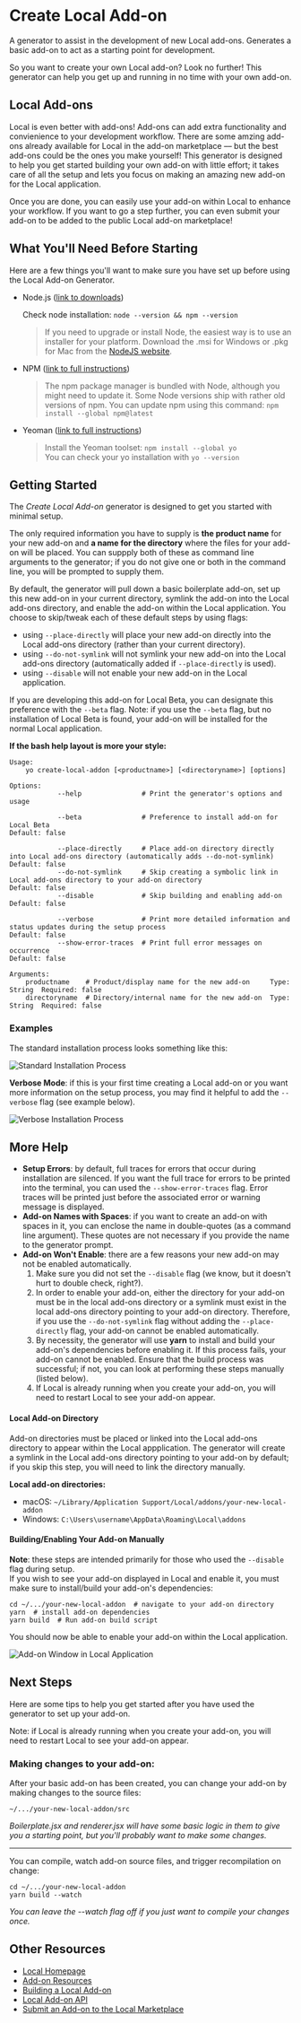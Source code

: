 # Create Local Add-on
A generator to assist in the development of new Local add-ons. Generates a basic add-on to act as a starting point for development.

So you want to create your own Local add-on? Look no further! This generator can help you get up and running in no time with your own add-on.


## Local Add-ons
Local is even better with add-ons! Add-ons can add extra functionality and convienience to your development workflow. There are some amzing add-ons already available for Local in the add-on marketplace –– but the best add-ons could be the ones you make yourself! This generator is designed to help you get started building your own add-on with little effort; it takes care of all the setup and lets you focus on making an amazing new add-on for the Local application.

Once you are done, you can easily use your add-on within Local to enhance your workflow. If you want to go a step further, you can even submit your add-on to be added to the public Local add-on marketplace!

## What You'll Need Before Starting
Here are a few things you'll want to make sure you have set up before using the Local Add-on Generator.

- Node.js ([link to downloads](https://nodejs.org/en/download/))

	Check node installation: `node --version && npm --version`
	
	> If you need to upgrade or install Node, the easiest way is to use an installer for your platform. Download the .msi for Windows or .pkg for Mac from the [NodeJS website](https://nodejs.org/).

- NPM ([link to full instructions](https://www.npmjs.com/get-npm))

	> The npm package manager is bundled with Node, although you might need to update it. Some Node versions ship with rather old versions of npm. You can update npm using this command: `npm install --global npm@latest`

- Yeoman ([link to full instructions](https://yeoman.io/codelab/setup.html))

	> Install the Yeoman toolset: `npm install --global yo`  
	> You can check your yo installation with `yo --version`


## Getting Started
The *Create Local Add-on* generator is designed to get you started with minimal setup. 

The only required information you have to supply is **the product name** for your new add-on and **a name for the directory** where the files for your add-on will be placed. You can suppply both of these as command line arguments to the generator; if you do not give one or both in the command line, you will be prompted to supply them.

By default, the generator will pull down a basic boilerplate add-on, set up this new add-on in your current directory, symlink the add-on into the Local add-ons directory, and enable the add-on within the Local application. You choose to skip/tweak each of these default steps by using flags:

* using `--place-directly` will place your new add-on directly into the Local add-ons directory (rather than your current directory).
* using `--do-not-symlink` will not symlink your new add-on into the Local add-ons directory (automatically added if `--place-directly` is used).
* using `--disable` will not enable your new add-on in the Local application.

If you are developing this add-on for Local Beta, you can designate this preference with the `--beta` flag.
Note: if you use the `--beta` flag, but no installation of Local Beta is found, your add-on will be installed for the normal Local application.


**If the bash help layout is more your style:**

```
Usage:
    yo create-local-addon [<productname>] [<directoryname>] [options]

Options:
            --help               # Print the generator's options and usage

            --beta               # Preference to install add-on for Local Beta                                                         Default: false

            --place-directly     # Place add-on directory directly into Local add-ons directory (automatically adds --do-not-symlink)  Default: false
            --do-not-symlink     # Skip creating a symbolic link in Local add-ons directory to your add-on directory                   Default: false
            --disable            # Skip building and enabling add-on                                                                   Default: false

            --verbose            # Print more detailed information and status updates during the setup process                         Default: false
            --show-error-traces  # Print full error messages on occurrence                                                             Default: false

Arguments:
    productname    # Product/display name for the new add-on     Type: String  Required: false
    directoryname  # Directory/internal name for the new add-on  Type: String  Required: false
```
### Examples

The standard installation process looks something like this:

![Standard Installation Process](./docs/standard_installation.gif)
  
**Verbose Mode**: if this is your first time creating a Local add-on or you want more information on the setup process, you may find it helpful to add the `--verbose` flag (see example below).

![Verbose Installation Process](./docs/verbose_installation.gif)

## More Help

* **Setup Errors**: by default, full traces for errors that occur during installation are silenced. If you want the full trace for errors to be printed into the terminal, you can used the `--show-error-traces` flag. Error traces will be printed just before the associated error or warning message is displayed.
* **Add-on Names with Spaces**: if you want to create an add-on with spaces in it, you can enclose the name in double-quotes (as a command line argument). These quotes are not necessary if you provide the name to the generator prompt.
* **Add-on Won't Enable**: there are a few reasons your new add-on may not be enabled automatically.
	1. 	Make sure you did not set the `--disable` flag (we know, but it doesn't hurt to double check, right?).
	2. In order to enable your add-on, either the directory for your add-on must be in the local add-ons directory or a symlink must exist in the local add-ons directory pointing to your add-on directory. Therefore, if you use the `--do-not-symlink` flag without adding the `--place-directly` flag, your add-on cannot be enabled automatically.
	3. By necessity, the generator will use **yarn** to install and build your add-on's dependencies before enabling it. If this process fails, your add-on cannot be enabled. Ensure that the build process was successful; if not, you can look at performing these steps manually (listed below).
	4. If Local is already running when you create your add-on, you will need to restart Local to see your add-on appear.

#### Local Add-on Directory
Add-on directories must be placed or linked into the Local add-ons directory to appear within the Local appplication. The generator will create a symlink in the Local add-ons directory pointing to your add-on by default; if you skip this step, you will need to link the directory manually.

**Local add-on directories:**

- macOS: `~/Library/Application Support/Local/addons/your-new-local-addon`
- Windows: `C:\Users\username\AppData\Roaming\Local\addons`

#### Building/Enabling Your Add-on Manually
**Note**: these steps are intended primarily for those who used the `--disable` flag during setup.  
If you wish to see your add-on displayed in Local and enable it, you must make sure to install/build your add-on's dependencies:

```
cd ~/.../your-new-local-addon  # navigate to your add-on directory
yarn  # install add-on dependencies
yarn build  # Run add-on build script
```

You should now be able to enable your add-on within the Local application.

![Add-on Window in Local Application](./docs/local-addons_window.png)

## Next Steps
Here are some tips to help you get started after you have used the generator to set up your add-on.

Note: if Local is already running when you create your add-on, you will need to restart Local to see your add-on appear.

### Making changes to your add-on:
After your basic add-on has been created, you can change your add-on by making changes to the source files:

`~/.../your-new-local-addon/src`

*Boilerplate.jsx and renderer.jsx will have some basic logic in them to give you a starting point, but you'll probably want to make some changes.*

---

You can compile, watch add-on source files, and trigger recompilation on change:

```
cd ~/.../your-new-local-addon  
yarn build --watch
```

*You can leave the --watch flag off if you just want to compile your changes once.*

## Other Resources
* [Local Homepage](https://localwp.com/)
* [Add-on Resources](https://localwp.com/get-involved)
* [Building a Local Add-on](https://localwp.com/get-involved/build)
* [Local Add-on API](https://github.com/getflywheel/local-docs-addon-api)
* [Submit an Add-on to the Local Marketplace](https://localwp.com/submit-addon)